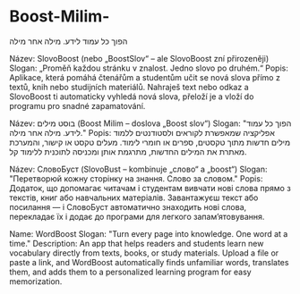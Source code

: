 # Boost-Milim-
הפוך כל עמוד לידע. מילה אחר מילה


Název: SlovoBoost (nebo „BoostSlov“ – ale SlovoBoost zní přirozeněji)
Slogan: „Proměň každou stránku v znalost. Jedno slovo po druhém.“
Popis: Aplikace, která pomáhá čtenářům a studentům učit se nová slova přímo z textů, knih nebo studijních materiálů. Nahraješ text nebo odkaz a SlovoBoost ti automaticky vyhledá nová slova, přeloží je a vloží do programu pro snadné zapamatování.

Název: בוסט מילים (Boost Milim – doslova „Boost slov“)
Slogan: "הפוך כל עמוד לידע. מילה אחר מילה."
Popis: אפליקציה שמאפשרת לקוראים ולסטודנטים ללמוד מילים חדשות מתוך טקסטים, ספרים או חומרי לימוד. מעלים טקסט או קישור, והמערכת מאתרת את המילים החדשות, מתרגמת אותן ומכניסה לתוכנית ללימוד קל.


Název: СловоБуст (SlovoBust – kombinuje „слово“ a „boost“)
Slogan: "Перетворюй кожну сторінку на знання. Слово за словом."
Popis: Додаток, що допомагає читачам і студентам вивчати нові слова прямо з текстів, книг або навчальних матеріалів. Завантажуєш текст або посилання — і СловоБуст автоматично знаходить нові слова, перекладає їх і додає до програми для легкого запам’ятовування.

Name: WordBoost
Slogan: "Turn every page into knowledge. One word at a time."
Description: An app that helps readers and students learn new vocabulary directly from texts, books, or study materials. Upload a file or paste a link, and WordBoost automatically finds unfamiliar words, translates them, and adds them to a personalized learning program for easy memorization.
